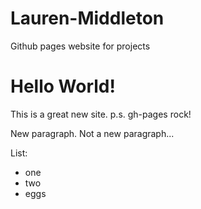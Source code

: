 # Lauren-Middleton
Github pages website for projects
# Hello World! 

This is a great new site.
p.s. gh-pages rock!

New paragraph.
Not a new paragraph...

List:
- one
- two
- eggs
